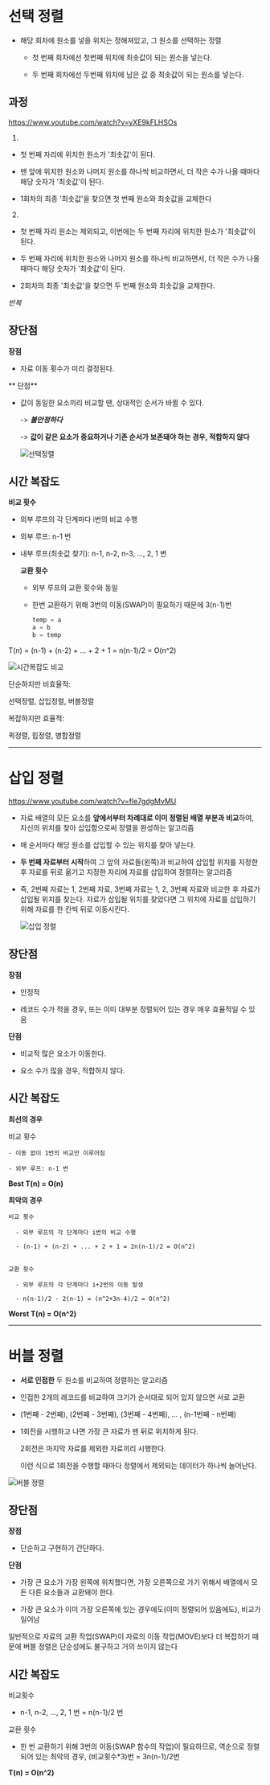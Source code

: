 # 선택 정렬

- 해당 회차에 원소를 넣을 위치는 정해져있고, 그 원소를 선택하는 정렬

  - 첫 번째 회차에선 첫번째 위치에 최솟값이 되는 원소을 넣는다.
 
  - 두 번째 회차에선 두번째 위치에 남은 값 중 최솟값이 되는 원소를 넣는다.


## 과정

<https://www.youtube.com/watch?v=yXE9kFLHSOs>

  1. 
  
  - 첫 번째 자리에 위치한 원소가 '최솟값'이 된다.
 
  - 맨 앞에 위치한 원소와 나머지 원소를 하나씩 비교하면서, 더 작은 수가 나올 때마다 해당 숫자가 '최솟값'이 된다.
    
  - 1회차의 최종 '최솟값'을 찾으면 첫 번째 원소와 최솟값을 교체한다

 2.
   
   - 첫 번째 자리 원소는 제외되고, 이번에는 두 번째 자리에 위치한 원소가 '최솟값'이 된다.

   - 두 번째 자리에 위치한 원소와 나머지 원소를 하나씩 비교하면서, 더 작은 수가 나올 때마다 해당 숫자가 '최솟값'이 된다.

   - 2회차의 최종 '최솟값'을 찾으면 두 번째 원소와 최솟값을 교체한다.
   
  *반복*

## 장단점

**장점**

- 자료 이동 횟수가 미리 결정된다.

** 단점**

- 값이 동일한 요소끼리 비교할 땐, 상대적인 순서가 바뀔 수 있다.

  -> ***불안정하다***
  
  -> **값이 같은 요소가 중요하거나 기존 순서가 보존돼야 하는 경우, 적합하지 않다**


 
    ![선택정렬](https://gmlwjd9405.github.io/images/algorithm-selection-sort/selection-sort.png)

 ## 시간 복잡도

 **비교 횟수**

- 외부 루프의 각 단계마다 i번의 비교 수행

- 외부 루프: n-1 번

- 내부 루프(최솟값 찾기): n-1, n-2, n-3, ..., 2, 1 번

  **교환 횟수**

  - 외부 루프의 교환 횟수와 동일
 
  - 한번 교환하기 위해 3번의 이동(SWAP)이 필요하기 때문에 3(n-1)번
 
    ```python
    temp = a
    a = b
    b = temp
    ```
    
T(n) = (n-1) + (n-2) + ... + 2 + 1 = n(n-1)/2 = O(n^2)

![시간복잡도 비교](https://gmlwjd9405.github.io/images/algorithm-selection-sort/sort-time-complexity.png)

단순하지만 비효율적:

  선택정렬, 삽입정렬, 버블정렬

복잡하지만 효율적:

  퀵정렬, 힙정렬, 병합정렬
  
----------------

# 삽입 정렬

<https://www.youtube.com/watch?v=fIe7gdgMvMU>

- 자료 배열의 모든 요소를 **앞에서부터 차례대로 이미 정렬된 배열 부분과 비교**하여, 자신의 위치를 찾아 삽입함으로써 정렬을 완성하는 알고리즘

- 매 순서마다 해당 원소를 삽입할 수 있는 위치를 찾아 넣는다.

- **두 번째 자료부터 시작**하여 그 앞의 자료들(왼쪽)과 비교하여 삽입할 위치를 지정한 후 자료를 뒤로 옮기고 지정한 자리에 자료를 삽입하여 정렬하는 알고리즘

-  즉, 2번째 자료는 1, 2번째 자료, 3번째 자료는 1, 2, 3번째 자료와 비교한 후 자료가 삽입될 위치를 찾는다.
    자료가 삽입될 위치를 찾았다면 그 위치에 자료를 삽입하기 위해 자료를 한 칸씩 뒤로 이동시킨다.

   ![삽입 정렬](https://gmlwjd9405.github.io/images/algorithm-insertion-sort/insertion-sort.png)


 ## 장단점

**장점**


   - 안정적
 
   - 레코드 수가 적을 경우, 또는 이미 대부분 정렬되어 있는 경우 매우 효율적일 수 있음
 
 **단점**

   - 비교적 많은 요소가 이동한다.

   - 요소 수가 많을 경우, 적합하지 않다.

## 시간 복잡도

**최선의 경우**

  비교 횟수
    
    - 이동 없이 1번의 비교만 이루어짐

    - 외부 루프: n-1 번

  **Best T(n) = O(n)**

  **최악의 경우**

    비교 횟수

      - 외부 루프의 각 단계마다 i번의 비교 수행

      - (n-1) + (n-2) + ... + 2 + 1 = 2n(n-1)/2 = O(n^2)


    교환 횟수

      - 외부 루프의 각 단계마다 i+2번의 이동 발생

      - n(n-1)/2 - 2(n-1) = (n^2+3n-4)/2 = O(n^2)

  **Worst T(n) = O(n^2)** 

----------------

# 버블 정렬

- **서로 인접한** 두 원소를 비교하여 정렬하는 알고리즘
  
- 인접한 2개의 레코드를 비교하여 크기가 순서대로 되어 있지 않으면 서로 교환

- (1번째 - 2번째), (2번째 - 3번째), (3번째 - 4번째), ... , (n-1번째 - n번째)

- 1회전을 시행하고 나면 가장 큰 자료가 맨 뒤로 위치하게 된다.
  
  2회전은 마지막 자료를 제외한 자료끼리 시행한다.

  이런 식으로 1회전을 수행할 때마다 정렬에서 제외되는 데이터가 하나씩 늘어난다.


![버블 정렬](https://gmlwjd9405.github.io/images/algorithm-bubble-sort/bubble-sort.png)

## 장단점

**장점**

- 단순하고 구현하기 간단하다.

**단점**

- 가장 큰 요소가 가장 왼쪽에 위치했다면, 가장 오른쪽으로 가기 위해서 배열에서 모든 다른 요소들과 교환돼야 한다.

- 가장 큰 요소가 이미 가장 오른쪽에 있는 경우에도(이미 정렬되어 있음에도), 비교가 일어남

일반적으로 자료의 교환 작업(SWAP)이 자료의 이동 작업(MOVE)보다 더 복잡하기 때문에 버블 정렬은 단순성에도 불구하고 거의 쓰이지 않는다


## 시간 복잡도

비교횟수

- n-1, n-2, …, 2, 1 번 = n(n-1)/2 번

교환 횟수

- 한 번 교환하기 위해 3번의 이동(SWAP 함수의 작업)이 필요하므로, 역순으로 정렬되어 있는 최악의 경우, (비교횟수*3)번 = 3n(n-1)/2번

**T(n) = O(n^2)**
